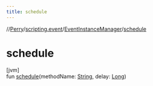 ```yaml
---
title: schedule
---
```

//[Perry](../../../index.html)/[scripting.event](../index.html)/[EventInstanceManager](index.html)/[schedule](schedule.html)



# schedule



[jvm]\
fun [schedule](schedule.html)(methodName: [String](https://kotlinlang.org/api/latest/jvm/stdlib/kotlin/-string/index.html), delay: [Long](https://kotlinlang.org/api/latest/jvm/stdlib/kotlin/-long/index.html))




